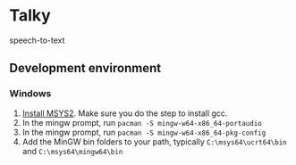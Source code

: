 # Talky
speech-to-text 


## Development environment

### Windows

1. [Install MSYS2](https://www.msys2.org/). Make sure you do the step to install gcc.
2. In the mingw prompt, run `pacman -S mingw-w64-x86_64-portaudio`
3. In the mingw prompt, run `pacman -S mingw-w64-x86_64-pkg-config`
4. Add the MinGW bin folders to your path, typically `C:\msys64\ucrt64\bin` and `C:\msys64\mingw64\bin`


